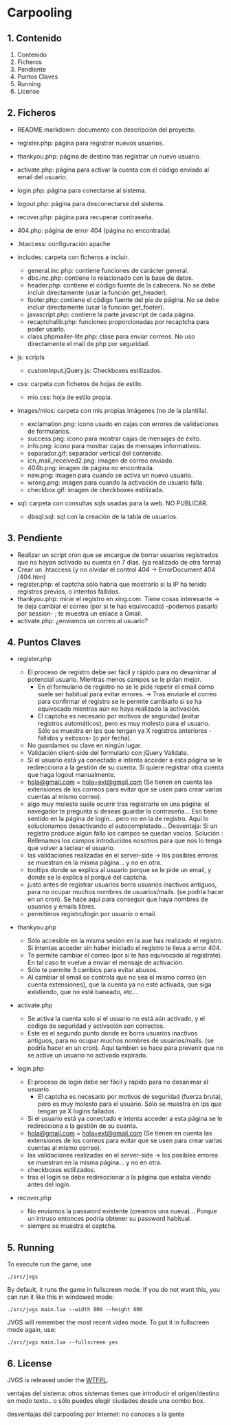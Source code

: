 Carpooling
==========

## 1. Contenido

1. Contenido
2. Ficheros
3. Pendiente
4. Puntos Claves
5. Running
6. License

## 2. Ficheros

- README.markdown: documento con descripción del proyecto.

- register.php: página para registrar nuevos usuarios.
- thankyou.php: página de destino tras registrar un nuevo usuario.
- activate.php: página para activar la cuenta con  el código enviado al email del usuario.
- login.php: página para conectarse al sistema.
- logout.php: página para desconectarse del sistema.
- recover.php: página para recuperar contraseña.
- 404.php: página de error 404 (página no encontrada).

- .htaccess: configuración apache

- includes: carpeta con ficheros a incluir.
   - general.inc.php: contiene funciones de carácter general.
   - dbc.inc.php: contiene lo relacionado con la base de datos.
   - header.php: contiene el código fuente de la cabecera. No se debe incluir directamente (usar la función get_header).
   - footer.php: contiene el código fuente del pie de página. No se debe incluir directamente (usar la función get_footer).  
   - javascript.php: contiene la parte javascript de cada página.   
   - recaptchalib.php: funciones proporcionadas por recaptcha para poder usarlo.
   - class.phpmailer-lite.php: clase para enviar correos. No uso directamente el mail de php por seguridad.

- js: scripts

   - customInput.jQuery.js: Checkboxes estilizados.
   
- css: carpeta con ficheros de hojas de estilo.
   - mio.css: hoja de estilo propia.
   
- images/mios: carpeta con mis propias imágenes (no de la plantilla).
   - exclamation.png: icono usado en cajas con errores de validaciones de formularios.
   - success.png: icono para mostrar cajas de mensajes de éxito.
   - info.png: icono para mostrar cajas de mensajes informativos.
   - separador.gif: separador vertical del contenido.
   - icn_mail_received2.png: imagen de correo enviado.
   - 404b.png: imagen de página no encontrada.   
   - new.png: imagen para cuando se activa un nuevo usuario.
   - wrong.png: imagen para cuando la activación de usuario falla.
   - checkbox.gif: imagen de checkboxes estilizada.
   
- sql: carpeta con consultas sqls usadas para la web. NO PUBLICAR.
   - dbsql.sql: sql con la creación de la tabla de usuarios.
   
## 3. Pendiente

- Realizar un script cron que se encargue de borrar usuarios registrados que no hayan activado su cuenta en 7 días. (ya realizado de otra forma)
- Crear un .htaccess (y no olvidar el control 404 -> ErrorDocument 404 /404.htm)
- register.php: el captcha sólo habría que mostrarlo si la IP ha tenido registros previos, o intentos fallidos.
- thankyou.php: mirar el registro en xing.com. Tiene cosas interesante -> te deja cambiar el correo (por si te has equivocado) -podemos pasarlo por session- ; te muestra un enlace a Gmail. 
- activate.php: ¿enviamos un correo al usuario?


## 4. Puntos Claves

- register.php
   
   - El proceso de registro debe ser fácil y rápido para no desanimar al potencial usuario. Mientras menos campos se le pidan mejor.
      - En el formulario de registro no se le pide repetir el email como suele ser habitual para evitar errores. -> Tras enviarle el correo para confirmar el registro se le permite cambiarlo si se ha equivocado mientras aún no haya realizado la activación.
      - El captcha es necesario por motivos de seguridad (evitar registros automáticos), pero es muy molesto para el usuario. Sólo se muestra en ips que tengan ya X registros anteriores -fallidos y exitosos- (o por fecha).
   - No guardamos su clave en ningún lugar.
   - Validación client-side del formulario con jQuery Validate.   
   - Si el usuario está ya conectado e intenta acceder a esta página se le redirecciona a la gestión de su cuenta. Si quiere registrar otra cuenta que haga logout manualmente.
   - hola@gmail.com = hola+ext@gmail.com (Se tienen en cuenta las extensiones de los correos para evitar que se usen para crear varias cuentas al mismo correo).
   - algo muy molesto suele ocurrir tras registrarte en una página: el navegador te pregunta si deseas guardar la contraseña... Eso tiene sentido en la página de login... pero no en la de registro. Aquí lo solucionamos desactivando el autocompletado... Desventaja: Si un registro produce algún fallo los campos se quedan vacíos. Solución : Rellenamos los campos introducidos nosotros para que nos lo tenga que volver a teclear el usuario.
   - las validaciones realizadas en el server-side -> los posibles errores se muestran en la misma página... y no en otra.
   - tooltips donde se explica al usuario porque se le pide un email, y donde se le explica el porqué del captcha.
   - justo antes de registrar usuarios borra usuarios inactivos antiguos, para no ocupar muchos nombres de usuarios/mails. (se podría hacer en un cron). Se hace aquí para conseguir que haya nombres de usuarios y emails libres.
   - permitimos registro/login por usuario o email.
   
- thankyou.php

   - Sólo accesible en la misma sesión en la aue has realizado el registro. Si intentas acceder sin haber iniciado el registro te lleva a error 404.
   - Te permite cambiar el correo (por si te has equivocado al registrate). En tal caso te vuelve a enviar el mensaje de activación.
   - Sólo te permite 3 cambios para evitar abusos.
   - Al cambiar el email se controla que no sea el mismo correo (en cuenta extensiones), que la cuenta ya no esté activada, que siga existiendo, que no esté baneado, etc...

- activate.php
   
   - Se activa la cuenta solo si el usuario no está aún activado, y el codigo de seguridad y activación son correctos.   
   - Este es el segundo punto donde es borra usuarios inactivos antiguos, para no ocupar muchos nombres de usuarios/mails. (se podría hacer en un cron). Aquí tambien se hace para prevenir que no se active un usuario no activado expirado.

- login.php
   
   - El proceso de login debe ser fácil y rápido para no desanimar al usuario.      
      - El captcha es necesario por motivos de seguridad (fuerza bruta), pero es muy molesto para el usuario. Sólo se muestra en ips que tengan ya X logins fallados.
   - Si el usuario está ya conectado e intenta acceder a esta página se le redirecciona a la gestión de su cuenta.
   - hola@gmail.com = hola+ext@gmail.com (Se tienen en cuenta las extensiones de los correos para evitar que se usen para crear varias cuentas al mismo correo).   
   - las validaciones realizadas en el server-side -> los posibles errores se muestran en la misma página... y no en otra.
   - checkboxes estilizados.   
   - tras el login se debe redireccionar a la página que estaba viendo antes del login.
   
- recover.php

   - No enviamos la password existente (creamos una nueva)... Porque un intruso entonces podría obtener su password habitual.   
   - siempre se muestra el captcha.
      
## 5. Running

To execute run the game, use

    ./src/jvgs

By default, it runs the game in fullscreen mode. If you do not want this, you
can run it like this in windowed mode:

    ./src/jvgs main.lua --width 800 --height 600

JVGS will remember the most recent video mode. To put it in fullscreen mode
again, use:

    ./src/jvgs main.lua --fullscreen yes

## 6. License

JVGS is released under the [WTFPL](http://sam.zoy.org/wtfpl/).


ventajas del sistema:
otros sistemas tienes que introducir el origen/destino en modo texto.. o sólo puedes elegir ciudades desde una combo box.

desventajas del carpooling por internet:
no conoces a la gente
